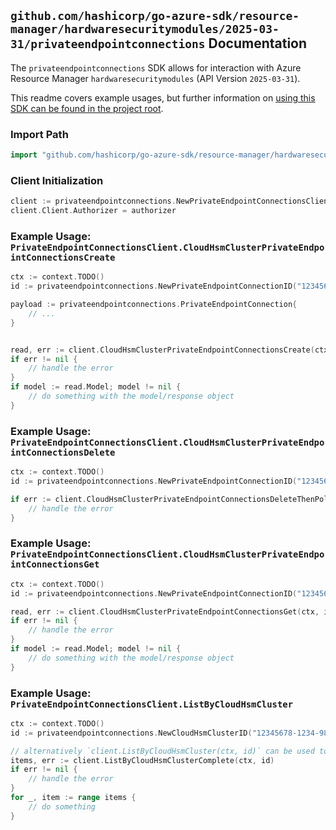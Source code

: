 
## `github.com/hashicorp/go-azure-sdk/resource-manager/hardwaresecuritymodules/2025-03-31/privateendpointconnections` Documentation

The `privateendpointconnections` SDK allows for interaction with Azure Resource Manager `hardwaresecuritymodules` (API Version `2025-03-31`).

This readme covers example usages, but further information on [using this SDK can be found in the project root](https://github.com/hashicorp/go-azure-sdk/tree/main/docs).

### Import Path

```go
import "github.com/hashicorp/go-azure-sdk/resource-manager/hardwaresecuritymodules/2025-03-31/privateendpointconnections"
```


### Client Initialization

```go
client := privateendpointconnections.NewPrivateEndpointConnectionsClientWithBaseURI("https://management.azure.com")
client.Client.Authorizer = authorizer
```


### Example Usage: `PrivateEndpointConnectionsClient.CloudHsmClusterPrivateEndpointConnectionsCreate`

```go
ctx := context.TODO()
id := privateendpointconnections.NewPrivateEndpointConnectionID("12345678-1234-9876-4563-123456789012", "example-resource-group", "cloudHsmClusterName", "privateEndpointConnectionName")

payload := privateendpointconnections.PrivateEndpointConnection{
	// ...
}


read, err := client.CloudHsmClusterPrivateEndpointConnectionsCreate(ctx, id, payload)
if err != nil {
	// handle the error
}
if model := read.Model; model != nil {
	// do something with the model/response object
}
```


### Example Usage: `PrivateEndpointConnectionsClient.CloudHsmClusterPrivateEndpointConnectionsDelete`

```go
ctx := context.TODO()
id := privateendpointconnections.NewPrivateEndpointConnectionID("12345678-1234-9876-4563-123456789012", "example-resource-group", "cloudHsmClusterName", "privateEndpointConnectionName")

if err := client.CloudHsmClusterPrivateEndpointConnectionsDeleteThenPoll(ctx, id); err != nil {
	// handle the error
}
```


### Example Usage: `PrivateEndpointConnectionsClient.CloudHsmClusterPrivateEndpointConnectionsGet`

```go
ctx := context.TODO()
id := privateendpointconnections.NewPrivateEndpointConnectionID("12345678-1234-9876-4563-123456789012", "example-resource-group", "cloudHsmClusterName", "privateEndpointConnectionName")

read, err := client.CloudHsmClusterPrivateEndpointConnectionsGet(ctx, id)
if err != nil {
	// handle the error
}
if model := read.Model; model != nil {
	// do something with the model/response object
}
```


### Example Usage: `PrivateEndpointConnectionsClient.ListByCloudHsmCluster`

```go
ctx := context.TODO()
id := privateendpointconnections.NewCloudHsmClusterID("12345678-1234-9876-4563-123456789012", "example-resource-group", "cloudHsmClusterName")

// alternatively `client.ListByCloudHsmCluster(ctx, id)` can be used to do batched pagination
items, err := client.ListByCloudHsmClusterComplete(ctx, id)
if err != nil {
	// handle the error
}
for _, item := range items {
	// do something
}
```

